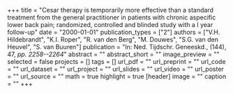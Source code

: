+++
title = "Cesar therapy is temporarily more effective than a standard treatment from the general practitioner in patients with chronic aspecific lower back pain; randomized, controlled and blinded study with a I year follow-up"
date = "2000-01-01"
publication_types = ["2"]
authors = ["V.H. Hildebrandt", "K.I. Roper", "R. van den Berg", "M. Douwes", "S.G. van den Heuvel", "S. van Buuren"]
publication = "In: Ned. Tijdschr. Geneeskd., (144), 47, _pp. 2258--2264_"
abstract = ""
abstract_short = ""
image_preview = ""
selected = false
projects = []
tags = []
url_pdf = ""
url_preprint = ""
url_code = ""
url_dataset = ""
url_project = ""
url_slides = ""
url_video = ""
url_poster = ""
url_source = ""
math = true
highlight = true
[header]
image = ""
caption = ""
+++
